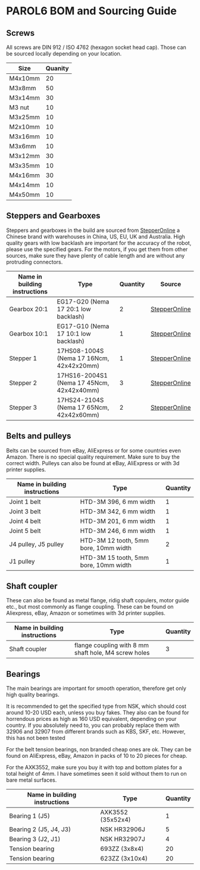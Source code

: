 # PAROL6 BOM and Sourcing Guide

## Screws

All screws are DIN 912 / ISO 4762 (hexagon socket head cap). Those can be sourced locally depending on your location.

| Size    | Quanity  |
|---------|----------|
| M4x10mm | 20       |
| M3x8mm  | 50       |
| M3x14mm | 30       |
| M3 nut  | 10       | 
| M3x25mm | 10       | 
| M2x10mm | 10       | 
| M3x16mm | 10       | 
| M3x6mm  | 10       | 
| M3x12mm | 30       |
| M3x35mm | 10       |
| M4x16mm | 30       |
| M4x14mm | 10       |
| M4x50mm | 10       |

## Steppers and Gearboxes

Steppers and gearboxes in the build are sourced from [StepperOnline](https://www.omc-stepperonline.com/) a Chinese brand with warehouses in China, US, EU, UK and Australia. High quality gears with low backlash are important for the accuracy of the robot, please use the specified gears. For the motors, if you get them from other sources, make sure they have plenty of cable length and are without any protruding connectors.

| Name in building instructions | Type                                | Quantity  |  Source
|-------------------------------|-------------------------------------|-----------|--------|
| Gearbox 20:1                  | EG17-G20 (Nema 17 20:1 low backlash)            |         2 | [StepperOnline](https://www.omc-stepperonline.com/eg-series-planetary-gearbox-gear-ratio-20-1-backlash-20-arc-min-for-nema-17-stepper-motor-eg17-g20) |
| Gearbox 10:1                  | EG17-G10 (Nema 17 10:1 low backlash)            |         1 | [StepperOnline](https://www.omc-stepperonline.com/eg-series-planetary-gearbox-gear-ratio-10-1-backlash-15-arc-min-for-nema-17-stepper-motor-eg17-g10) |
| Stepper 1 | 17HS08-1004S (Nema 17 16Ncm, 42x42x20mm) | 1 | [StepperOnline](https://www.omc-stepperonline.com/nema-17-bipolar-1-8deg-16ncm-22-6oz-in-1a-3-7v-42x42x20mm-4-wires-17hs08-1004s) |
| Stepper 2 | 17HS16-2004S1 (Nema 17 45Ncm, 42x42x40mm) | 3 | [StepperOnline](https://www.omc-stepperonline.com/nema-17-bipolar-45ncm-64oz-in-2a-42x42x40mm-4-wires-w-1m-cable-connector-17hs16-2004s1)
| Stepper 3 | 17HS24-2104S (Nema 17 65Ncm, 42x42x60mm) | 2 | [StepperOnline](https://www.omc-stepperonline.com/nema-17-bipolar-1-8deg-65ncm-92oz-in-2-1a-3-36v-42x42x60mm-4-wires-17hs24-2104s) |

## Belts and pulleys

Belts can be sourced from eBay, AliExpress or for some countries even Amazon. There is no special quality requirement. Make sure to buy the correct width. Pulleys can also be found at eBay, AliExpress or with 3d printer supplies.

Name in building instructions | Type                                  | Quantity
------------------------------|---------------------------------------|---------
Joint 1 belt                  | HTD-3M 396, 6 mm width                | 1
Joint 3 belt                  | HTD-3M 342, 6 mm width                | 1
Joint 4 belt                  | HTD-3M 201, 6 mm width                | 1
Joint 5 belt                  | HTD-3M 246, 6 mm width                | 1
J4 pulley, J5 pulley          | HTD-3M 12 tooth, 5mm bore, 10mm width | 2
J1 pulley                     | HTD-3M 15 tooth, 5mm bore, 10mm width | 1

## Shaft coupler

These can also be found as metal flange, ridig shaft copulers, motor guide etc., but most commonly as flange coupling. These can be found on Aliexpress, eBay, Amazon or sometimes with 3d printer supplies.

Name in building instructions | Type                                                 | Quantity
------------------------------|------------------------------------------------------|---------
Shaft coupler                 | flange coupling with 8 mm shaft hole, M4 screw holes | 3

## Bearings

The main bearings are important for smooth operation, therefore get only high quality bearings.

It is recommended to get the specified type from NSK, which should cost around 10-20 USD each, unless you buy fakes. They also can be found for horrendous prices as high as 160 USD equivalent, depending on your country. If you absolutely need to, you can probably replace them with 32906 and 32907 from different brands such as KBS, SKF, etc. However, this has not been tested

For the belt tension bearings, non branded cheap ones are ok. They can be found on AliExpress, eBay, Amazon in packs of 10 to 20 pieces for cheap.

For the AXK3552, make sure you buy it with top and bottom plates for a total height of 4mm. I have sometimes seen it sold without them to run on bare metal surfaces.

Name in building instructions | Type              | Quantity
------------------------------|-------------------|---------
Bearing 1 (J5)                | AXK3552 (35x52x4) | 1
Bearing 2 (J5, J4, J3)        | NSK HR32906J      | 5
Bearing 3 (J2, J1)            | NSK HR32907J      | 4
Tension bearing               | 693ZZ (3x8x4)     | 20
Tension bearing               | 623ZZ (3x10x4)    | 20
